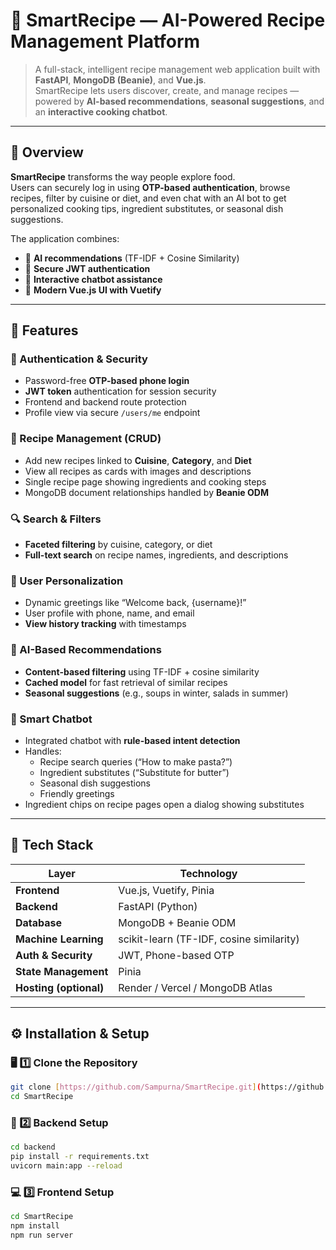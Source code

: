 # 🍳 SmartRecipe — AI-Powered Recipe Management Platform

> A full-stack, intelligent recipe management web application built with **FastAPI**, **MongoDB (Beanie)**, and **Vue.js**.  
> SmartRecipe lets users discover, create, and manage recipes — powered by **AI-based recommendations**, **seasonal suggestions**, and an **interactive cooking chatbot**.

---

## 🌟 Overview

**SmartRecipe** transforms the way people explore food.  
Users can securely log in using **OTP-based authentication**, browse recipes, filter by cuisine or diet, and even chat with an AI bot to get personalized cooking tips, ingredient substitutes, or seasonal dish suggestions.

The application combines:
- 🧠 **AI recommendations** (TF-IDF + Cosine Similarity)
- 🔐 **Secure JWT authentication**
- 💬 **Interactive chatbot assistance**
- 🎨 **Modern Vue.js UI with Vuetify**

---

## 🚀 Features

### 🔐 Authentication & Security
- Password-free **OTP-based phone login**
- **JWT token** authentication for session security
- Frontend and backend route protection
- Profile view via secure `/users/me` endpoint

### 🍲 Recipe Management (CRUD)
- Add new recipes linked to **Cuisine**, **Category**, and **Diet**
- View all recipes as cards with images and descriptions
- Single recipe page showing ingredients and cooking steps
- MongoDB document relationships handled by **Beanie ODM**

### 🔍 Search & Filters
- **Faceted filtering** by cuisine, category, or diet
- **Full-text search** on recipe names, ingredients, and descriptions

### 👤 User Personalization
- Dynamic greetings like “Welcome back, {username}!”
- User profile with phone, name, and email
- **View history tracking** with timestamps

### 🧠 AI-Based Recommendations
- **Content-based filtering** using TF-IDF + cosine similarity
- **Cached model** for fast retrieval of similar recipes
- **Seasonal suggestions** (e.g., soups in winter, salads in summer)

### 💬 Smart Chatbot
- Integrated chatbot with **rule-based intent detection**
- Handles:
  - Recipe search queries (“How to make pasta?”)
  - Ingredient substitutes (“Substitute for butter”)
  - Seasonal dish suggestions
  - Friendly greetings
- Ingredient chips on recipe pages open a dialog showing substitutes

---

## 🧱 Tech Stack

| Layer | Technology |
|-------|-------------|
| **Frontend** | Vue.js, Vuetify, Pinia |
| **Backend** | FastAPI (Python) |
| **Database** | MongoDB + Beanie ODM |
| **Machine Learning** | scikit-learn (TF-IDF, cosine similarity) |
| **Auth & Security** | JWT, Phone-based OTP |
| **State Management** | Pinia |
| **Hosting (optional)** | Render / Vercel / MongoDB Atlas |

---

## ⚙️ Installation & Setup

### 🖥️ 1️⃣ Clone the Repository
```bash
git clone [https://github.com/Sampurna/SmartRecipe.git](https://github.com/SampurnaNiyogi/Smart-Recipe)
cd SmartRecipe
```
### 🧩 2️⃣ Backend Setup   
```bash
cd backend
pip install -r requirements.txt
uvicorn main:app --reload
```
### 💻 3️⃣ Frontend Setup
```bash
cd SmartRecipe
npm install
npm run server
```

